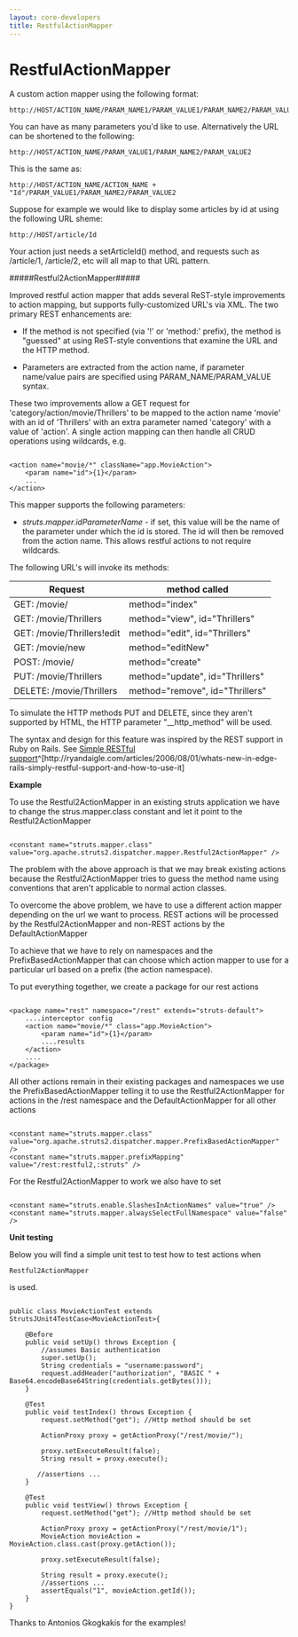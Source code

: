 ```yaml
---
layout: core-developers
title: RestfulActionMapper
---
```


# RestfulActionMapper


A custom action mapper using the following format:


~~~~~~~
http://HOST/ACTION_NAME/PARAM_NAME1/PARAM_VALUE1/PARAM_NAME2/PARAM_VALUE2
~~~~~~~

You can have as many parameters you'd like to use\. Alternatively the URL can be shortened to the following:


~~~~~~~
http://HOST/ACTION_NAME/PARAM_VALUE1/PARAM_NAME2/PARAM_VALUE2
~~~~~~~

This is the same as:


~~~~~~~
http://HOST/ACTION_NAME/ACTION_NAME + "Id"/PARAM_VALUE1/PARAM_NAME2/PARAM_VALUE2
~~~~~~~

Suppose for example we would like to display some articles by id at using the following URL sheme:


~~~~~~~
http://HOST/article/Id
~~~~~~~

Your action just needs a setArticleId() method, and requests such as /article/1, /article/2, etc will all map to that URL pattern\.

#####Restful2ActionMapper#####

Improved restful action mapper that adds several ReST\-style improvements to action mapping, but supports fully\-customized URL's via XML\. The two primary REST enhancements are:

+ If the method is not specified (via '\!' or 'method:' prefix), the method is "guessed" at using ReST\-style conventions that examine the URL and the HTTP method\.

+ Parameters are extracted from the action name, if parameter name/value pairs are specified using PARAM\_NAME/PARAM\_VALUE syntax\.

These two improvements allow a GET request for 'category/action/movie/Thrillers' to be mapped to the action name 'movie' with an id of 'Thrillers' with an extra parameter named 'category' with a value of 'action'\.  A single action mapping can then handle all CRUD operations using wildcards, e\.g\.


~~~~~~~

<action name="movie/*" className="app.MovieAction">
    <param name="id">{1}</param>
    ...
</action>

~~~~~~~

This mapper supports the following parameters:

+ _struts\.mapper\.idParameterName_  \- if set, this value will be the name of the parameter under which the id is stored\.  The id will then be removed from the action name\.  This allows restful actions to not require wildcards\.

The following URL's will invoke its methods:

|Request                    |method called|
|---------------------------|-------------|
| GET: /movie/               |method="index" |
| GET: /movie/Thrillers      | method="view", id="Thrillers" |
| GET: /movie/Thrillers\!edit | method="edit", id="Thrillers" |
| GET: /movie/new            | method="editNew" |
| POST: /movie/              | method="create" |
| PUT: /movie/Thrillers      | method="update", id="Thrillers" |
| DELETE: /movie/Thrillers   | method="remove", id="Thrillers" |

To simulate the HTTP methods PUT and DELETE, since they aren't supported by HTML, the HTTP parameter "\_\_http\_method" will be used\.

The syntax and design for this feature was inspired by the REST support in Ruby on Rails\. See [Simple RESTful support](http://ryandaigle\.com/articles/2006/08/01/whats\-new\-in\-edge\-rails\-simply\-restful\-support\-and\-how\-to\-use\-it)^[http://ryandaigle\.com/articles/2006/08/01/whats\-new\-in\-edge\-rails\-simply\-restful\-support\-and\-how\-to\-use\-it]

__Example__

To use the Restful2ActionMapper in an existing struts application we have to change the strus\.mapper\.class constant and let it point to the Restful2ActionMapper


~~~~~~~

<constant name="struts.mapper.class" value="org.apache.struts2.dispatcher.mapper.Restful2ActionMapper" />

~~~~~~~

The problem with the above approach is that we may break existing actions because the Restful2ActionMapper tries to guess the method name using conventions that aren't applicable to normal action classes\.

To overcome the above problem, we have to use a different action mapper depending on the url we want to process\. REST actions will be processed by the Restful2ActionMapper and non\-REST actions by the DefaultActionMapper

To achieve that we have to rely on namespaces and the PrefixBasedActionMapper that can choose which action mapper to use for a particular url based on a prefix (the action namespace)\.

To put everything together, we create a package for our rest actions


~~~~~~~

<package name="rest" namespace="/rest" extends="struts-default">
    ....interceptor config
    <action name="movie/*" class="app.MovieAction">
        <param name="id">{1}</param>
        ....results
    </action>
    ....
</package>

~~~~~~~

All other actions remain in their existing packages and namespaces we use the PrefixBasedActionMapper telling it to use the Restful2ActionMapper for actions in the /rest namespace and the DefaultActionMapper for all other actions


~~~~~~~

<constant name="struts.mapper.class" value="org.apache.struts2.dispatcher.mapper.PrefixBasedActionMapper" />
<constant name="struts.mapper.prefixMapping" value="/rest:restful2,:struts" />

~~~~~~~

For the Restful2ActionMapper to work we also have to set


~~~~~~~

<constant name="struts.enable.SlashesInActionNames" value="true" />
<constant name="struts.mapper.alwaysSelectFullNamespace" value="false" />

~~~~~~~

__Unit testing__

Below you will find a simple unit test to test how to test actions when 

~~~~~~~
Restful2ActionMapper
~~~~~~~
 is used\.


~~~~~~~

public class MovieActionTest extends StrutsJUnit4TestCase<MovieActionTest>{
    
    @Before
    public void setUp() throws Exception {
        //assumes Basic authentication
        super.setUp();
        String credentials = "username:password";
        request.addHeader("authorization", "BASIC " + Base64.encodeBase64String(credentials.getBytes()));
    }
        
    @Test
    public void testIndex() throws Exception {
        request.setMethod("get"); //Http method should be set
        
        ActionProxy proxy = getActionProxy("/rest/movie/");                        
      
        proxy.setExecuteResult(false);
        String result = proxy.execute();
        
       //assertions ...        
    }
    
    @Test
    public void testView() throws Exception {
        request.setMethod("get"); //Http method should be set
              
        ActionProxy proxy = getActionProxy("/rest/movie/1");                        
        MovieAction movieAction = MovieAction.class.cast(proxy.getAction());
           
        proxy.setExecuteResult(false);
        
        String result = proxy.execute();
        //assertions ...
        assertEquals("1", movieAction.getId());         
    }
}

~~~~~~~

Thanks to Antonios Gkogkakis for the examples\!

